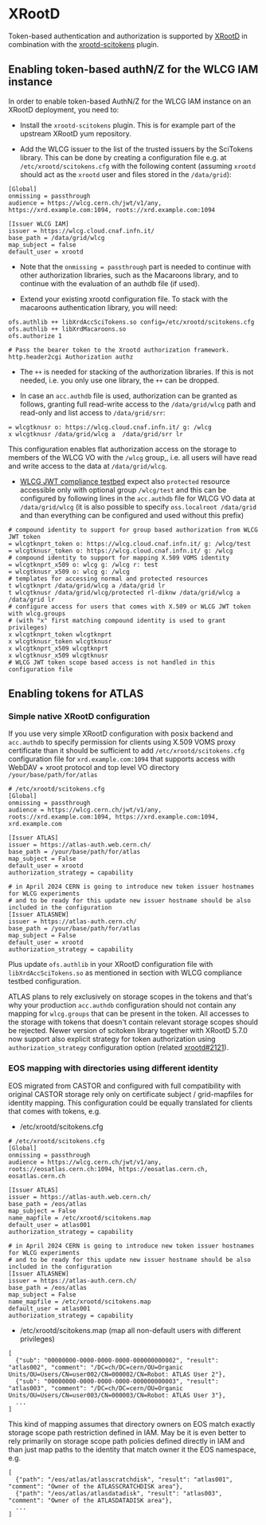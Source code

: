 # XRootD

Token-based authentication and authorization is supported by [XRootD][xrootd]
in combination with the [xrootd-scitokens][xrootd-scitokens] plugin.

## Enabling token-based authN/Z for the WLCG IAM instance

In order to enable token-based AuthN/Z for the WLCG IAM instance on an XRootD
deployment, you need to:

- Install the `xrootd-scitokens` plugin. This is for example part
  of the upstream XRootD yum repository.

- Add the WLCG issuer to the list of the trusted issuers by the SciTokens
  library. This can be done by creating a configuration file e.g. at
  `/etc/xrootd/scitokens.cfg` with the following content
  (assuming `xrootd` should act as the `xrootd` user and files stored
  in the `/data/grid`):
```
[Global]
onmissing = passthrough
audience = https://wlcg.cern.ch/jwt/v1/any, https://xrd.example.com:1094, roots://xrd.example.com:1094

[Issuer WLCG IAM]
issuer = https://wlcg.cloud.cnaf.infn.it/
base_path = /data/grid/wlcg
map_subject = false
default_user = xrootd
```

- Note that the `onmissing = passthrough` part is needed to continue with
  other authorization libraries, such as the Macaroons library,
  and to continue with the evaluation of an authdb file (if used).

- Extend your existing xrootd configuration file. To stack with the
  macaroons authentication library, you will need:
```
ofs.authlib ++ libXrdAccSciTokens.so config=/etc/xrootd/scitokens.cfg
ofs.authlib ++ libXrdMacaroons.so 
ofs.authorize 1

# Pass the bearer token to the Xrootd authorization framework.
http.header2cgi Authorization authz
```
- The `++` is needed for stacking of the authorization libraries.
  If this is not needed, i.e. you only use one library,
  the `++` can be dropped.

- In case an `acc.authdb` file is used, authorization can be granted
  as follows, granting full read-write access to the `/data/grid/wlcg`
  path and read-only and list access to `/data/grid/srr`:
```
= wlcgtknusr o: https://wlcg.cloud.cnaf.infn.it/ g: /wlcg
x wlcgtknusr /data/grid/wlcg a  /data/grid/srr lr
```

This configuration enables flat authorization access on the storage to members
of the WLCG VO with the `/wlcg` group,, i.e. all users will have read and write
access to the data at `/data/grid/wlcg`.

- [WLCG JWT compliance testbed](https://github.com/indigo-iam/wlcg-jwt-compliance-tests#storage-area-configuration-pre-requisites)
  expect also `protected` resource accessible only with optional group
  `/wlcg/test` and this can be configured by following lines in
  the `acc.authdb` file for WLCG VO data at `/data/grid/wlcg`
  (it is also possible to specify `oss.localroot /data/grid`
  and than everything can be configured and used without this prefix)
```
# compound identity to support for group based authorization from WLCG JWT token
= wlcgtknprt_token o: https://wlcg.cloud.cnaf.infn.it/ g: /wlcg/test
= wlcgtknusr_token o: https://wlcg.cloud.cnaf.infn.it/ g: /wlcg
# compound identity to support for mapping X.509 VOMS identity
= wlcgtknprt_x509 o: wlcg g: /wlcg r: test
= wlcgtknusr_x509 o: wlcg g: /wlcg
# templates for accessing normal and protected resources
t wlcgtknprt /data/grid/wlcg a /data/grid lr
t wlcgtknusr /data/grid/wlcg/protected rl-diknw /data/grid/wlcg a /data/grid lr
# configure access for users that comes with X.509 or WLCG JWT token with wlcg.groups
# (with "x" first matching compound identity is used to grant privileges)
x wlcgtknprt_token wlcgtknprt
x wlcgtknusr_token wlcgtknusr
x wlcgtknprt_x509 wlcgtknprt
x wlcgtknusr_x509 wlcgtknusr
# WLCG JWT token scope based access is not handled in this configuration file
```
## Enabling tokens for ATLAS

### Simple native XRootD configuration

If you use very simple XRootD configuration with posix backend and `acc.authdb`
to specify permission for clients using X.509 VOMS proxy certificate than it
should be sufficient to add `/etc/xrootd/scitokens.cfg` configuration file
for `xrd.example.com:1094` that supports access with WebDAV + xroot protocol
and top level VO directory `/your/base/path/for/atlas`
```
# /etc/xrootd/scitokens.cfg
[Global]
onmissing = passthrough
audience = https://wlcg.cern.ch/jwt/v1/any, roots://xrd.example.com:1094, https://xrd.example.com:1094, xrd.example.com

[Issuer ATLAS]
issuer = https://atlas-auth.web.cern.ch/
base_path = /your/base/path/for/atlas
map_subject = False
default_user = xrootd
authorization_strategy = capability

# in April 2024 CERN is going to introduce new token issuer hostnames for WLCG experiments
# and to be ready for this update new issuer hostname should be also included in the configuration
[Issuer ATLASNEW]
issuer = https://atlas-auth.cern.ch/
base_path = /your/base/path/for/atlas
map_subject = False
default_user = xrootd
authorization_strategy = capability
```
Plus update `ofs.authlib` in your XRootD configuration file with `libXrdAccSciTokens.so`
as mentioned in section with WLCG compliance testbed configuration.

ATLAS plans to rely exclusively on storage scopes in the tokens and that's why
your production `acc.authdb` configuration should not contain any mapping for
`wlcg.groups` that can be present in the token. All accesses to the storage with
tokens that doesn't contain relevant storage scopes should be rejected. Newer
version of scitoken library together with XRootD 5.7.0 now support also explicit
strategy for token authorization using `authorization_strategy` configuration
option (related [xrootd#2121](https://github.com/xrootd/xrootd/issues/2121)).

### EOS mapping with directories using different identity

EOS migrated from CASTOR and configured with full compatibility
with original CASTOR storage rely only on certificate subject
/ grid-mapfiles for identity mapping. This configuration could
be equally translated for clients that comes with tokens, e.g.

* /etc/xrootd/scitokens.cfg
```
# /etc/xrootd/scitokens.cfg
[Global]
onmissing = passthrough
audience = https://wlcg.cern.ch/jwt/v1/any, roots://eosatlas.cern.ch:1094, https://eosatlas.cern.ch, eosatlas.cern.ch

[Issuer ATLAS]
issuer = https://atlas-auth.web.cern.ch/
base_path = /eos/atlas
map_subject = False
name_mapfile = /etc/xrootd/scitokens.map
default_user = atlas001
authorization_strategy = capability

# in April 2024 CERN is going to introduce new token issuer hostnames for WLCG experiments
# and to be ready for this update new issuer hostname should be also included in the configuration
[Issuer ATLASNEW]
issuer = https://atlas-auth.cern.ch/
base_path = /eos/atlas
map_subject = False
name_mapfile = /etc/xrootd/scitokens.map
default_user = atlas001
authorization_strategy = capability
```
* /etc/xrootd/scitokens.map (map all non-default users with different privileges)
```
[
  {"sub": "00000000-0000-0000-0000-000000000002", "result": "atlas002", "comment": "/DC=ch/DC=cern/OU=Organic Units/OU=Users/CN=user002/CN=000002/CN=Robot: ATLAS User 2"},
  {"sub": "00000000-0000-0000-0000-000000000003", "result": "atlas003", "comment": "/DC=ch/DC=cern/OU=Organic Units/OU=Users/CN=user003/CN=000003/CN=Robot: ATLAS User 3"},
  ...
]
```

This kind of mapping assumes that directory owners on EOS
match exactly storage scope path restriction defined in IAM.
May be it is even better to rely primarily on storage scope
path policies defined directly in IAM and than just map paths
to the identity that match owner it the EOS namespace, e.g.

```
[
  {"path": "/eos/atlas/atlasscratchdisk", "result": "atlas001", "comment": "Owner of the ATLASSCRATCHDISK area"},
  {"path": "/eos/atlas/atlasdatadisk", "result": "atlas003", "comment": "Owner of the ATLASDATADISK area"},
  ...
]
```


[xrootd]: https://xrootd.slac.stanford.edu/
[xrootd-scitokens]: https://github.com/xrootd/xrootd-scitokens
